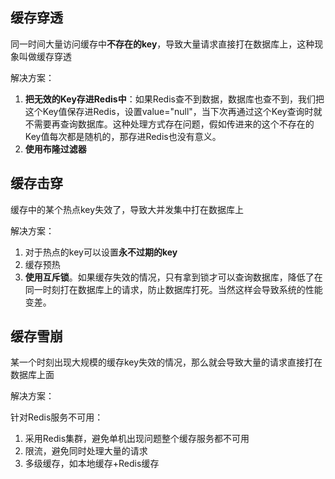 ## 缓存穿透

同一时间大量访问缓存中**不存在的key**，导致大量请求直接打在数据库上，这种现象叫做缓存穿透

解决方案：
1. **把无效的Key存进Redis中**：如果Redis查不到数据，数据库也查不到，我们把这个Key值保存进Redis，设置value="null"，当下次再通过这个Key查询时就不需要再查询数据库。这种处理方式存在问题，假如传进来的这个不存在的Key值每次都是随机的，那存进Redis也没有意义。
2. **使用布隆过滤器**

## 缓存击穿

缓存中的某个热点key失效了，导致大并发集中打在数据库上

解决方案： 
1. 对于热点的key可以设置**永不过期的key**
2. 缓存预热
3. **使用互斥锁**。如果缓存失效的情况，只有拿到锁才可以查询数据库，降低了在同一时刻打在数据库上的请求，防止数据库打死。当然这样会导致系统的性能变差。

## 缓存雪崩

某一个时刻出现大规模的缓存key失效的情况，那么就会导致大量的请求直接打在数据库上面

解决方案： 

针对Redis服务不可用：
1. 采用Redis集群，避免单机出现问题整个缓存服务都不可用
2. 限流，避免同时处理大量的请求
3. 多级缓存，如本地缓存+Redis缓存